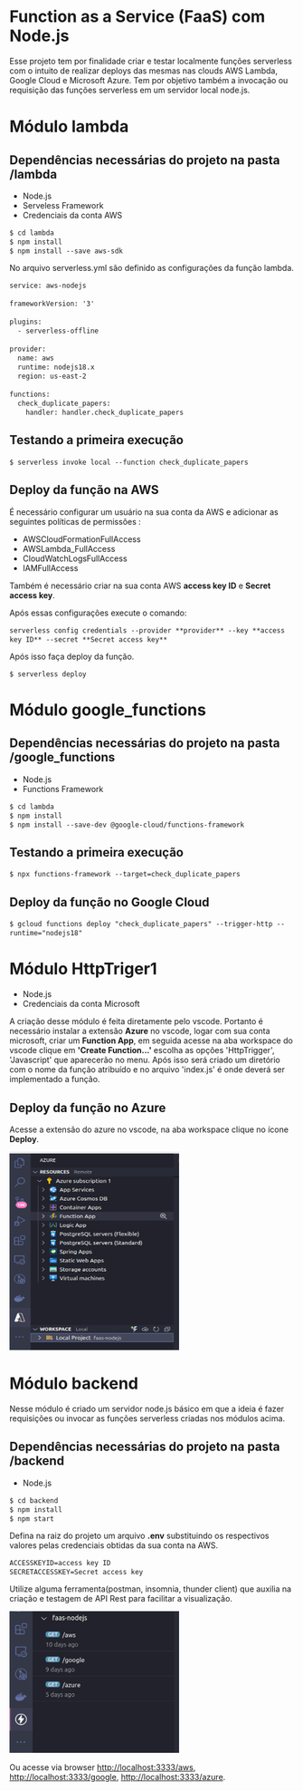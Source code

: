 <h1> Function as a Service (FaaS) com Node.js</h1>

<p> Esse projeto tem por finalidade criar e testar localmente funções serverless com o intuito de realizar deploys das mesmas nas clouds AWS Lambda, Google Cloud e Microsoft Azure. Tem por objetivo também a invocação ou requisição das funções serverless em um servidor local node.js.</p>

<h1> Módulo lambda </h1>
<h2>Dependências necessárias do projeto na pasta <strong>/lambda</strong></h2>
<ul>
    <li> Node.js </li>
    <li> Serveless Framework </li>
    <li> Credenciais da conta AWS </li>
</ul>

```
$ cd lambda
$ npm install
$ npm install --save aws-sdk
```

<p> No arquivo serverless.yml são definido as configurações da função lambda.</p>

```
service: aws-nodejs

frameworkVersion: '3'

plugins:
  - serverless-offline

provider:
  name: aws
  runtime: nodejs18.x
  region: us-east-2

functions:
  check_duplicate_papers:
    handler: handler.check_duplicate_papers

```

<h2>Testando a primeira execução</h2>

```
$ serverless invoke local --function check_duplicate_papers
```

<h2> Deploy da função na AWS </h2>
<p> É necessário configurar um usuário na sua conta da AWS e adicionar as seguintes políticas de permissões : </p>
<ul>
    <li>AWSCloudFormationFullAccess	</li>
    <li>AWSLambda_FullAccess</li>
    <li>CloudWatchLogsFullAccess</li>
    <li>IAMFullAccess</li>
</ul>

Também é necessário criar na sua conta AWS **access key ID** e **Secret access key**.

<p> Após essas configurações execute o comando: </p>

```
serverless config credentials --provider **provider** --key **access key ID** --secret **Secret access key**
```

<p> Após isso faça deploy da função.</p>

```
$ serverless deploy
```

<h1> Módulo google_functions </h1>

<h2>Dependências necessárias do projeto na pasta <strong>/google_functions</strong></h2>
<ul>
    <li> Node.js </li>
    <li> Functions Framework </li>
</ul>

```
$ cd lambda
$ npm install
$ npm install --save-dev @google-cloud/functions-framework
```

<h2>Testando a primeira execução</h2>

```
$ npx functions-framework --target=check_duplicate_papers
```
<h2> Deploy da função no Google Cloud </h2>

```
$ gcloud functions deploy "check_duplicate_papers" --trigger-http --runtime="nodejs18"
```

<h1> Módulo HttpTriger1 </h1>
<ul>
    <li> Node.js </li>
    <li> Credenciais da conta Microsoft </li>
</ul>

<p> A criação desse módulo é feita diretamente pelo vscode. Portanto é necessário instalar a extensão <strong>Azure</strong> no vscode, logar com sua conta microsoft, criar um <strong>Function App</strong>, em seguida acesse na aba workspace do vscode clique em <strong>'Create Function...'</strong> escolha as opções 'HttpTrigger', 'Javascript' que aparecerão no menu. Após isso será criado um diretório com o nome da função atribuído e no arquivo 'index.js' é onde deverá ser implementado a função.</p>

<h2> Deploy da função no Azure </h2>
<p> Acesse a extensão do azure no vscode, na aba workspace clique no ícone <strong>Deploy</strong>.</p>

<img src="./img/azure.png" alt="..." width="300" height="350">

<h1> Módulo backend </h1>

<p> Nesse módulo é criado um servidor node.js básico em que a ideia é fazer requisições ou invocar as funções serverless criadas nos módulos acima. </p>

<h2>Dependências necessárias do projeto na pasta <strong>/backend</strong></h2>
<ul>
    <li> Node.js </li>
</ul>

```
$ cd backend
$ npm install
$ npm start
```

Defina na raiz do projeto um arquivo **.env** substituindo os respectivos valores pelas credenciais obtidas da sua conta na AWS.

```
ACCESSKEYID=access key ID
SECRETACCESSKEY=Secret access key
```

<p> Utilize alguma ferramenta(postman, insomnia, thunder client) que auxilia na criação e testagem de API Rest para facilitar a visualização. </p>

<img src="./img/thunder-client.png" alt="..." width="300" height="250">

Ou acesse via browser [http://localhost:3333/aws](http://localhost:3333/aws), [http://localhost:3333/google](http://localhost:3333/google), [http://localhost:3333/azure](http://localhost:3333/azure).



